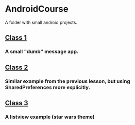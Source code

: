 # AndroidCourse
A folder with small android projects.

## [Class 1](https://github.com/danielmacedodc/AndroidCourse/tree/main/MessageApp)
### A small "dumb" message app.

## [Class 2](https://github.com/danielmacedodc/AndroidCourse/tree/main/TwoActivities)
### Similar example from the previous lesson, but using SharedPreferences more explicitly.

## [Class 3](https://github.com/danielmacedodc/AndroidCourse/tree/main/ListView)
### A listview example (star wars theme)

